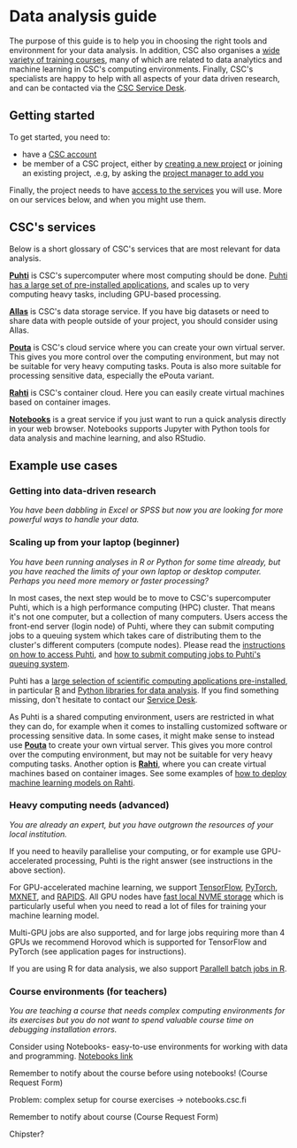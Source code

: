 # Data analysis guide

The purpose of this guide is to help you in choosing the right tools and environment for your data analysis.  In addition, CSC also organises a [wide variety of training courses](https://www.csc.fi/web/training), many of which are related to data analytics and machine learning in CSC's computing environments.  Finally, CSC's specialists are happy to help with all aspects of your data driven research, and can be contacted via the [CSC Service Desk](https://www.csc.fi/contact-info).

## Getting started

To get started, you need to:

- have a [CSC account](/accounts/how-to-create-new-user-account/)
- be member of a CSC project, either by [creating a new project](/accounts/how-to-create-new-project/) or joining an existing project, .e.g, by asking the [project manager to add you](/accounts/how-to-add-member-to-project/)

Finally, the project needs to have [access to the services](/accounts/how-to-add-service-access-for-project/) you will use.  More on our services below, and when you might use them.


## CSC's services

Below is a short glossary of CSC's services that are most relevant for data analysis.

[**Puhti**](/computing/overview/) is CSC's supercomputer where most computing should be done.  [Puhti has a large set of pre-installed applications](/apps/), and scales up to very computing heavy tasks, including GPU-based processing.

[**Allas**](/data/Allas) is CSC's data storage service.  If you have big datasets or need to share data with people outside of your project, you should consider using Allas.

[**Pouta**](/cloud/pouta/) is CSC's cloud service where you can create your own virtual server.  This gives you more control over the computing environment, but may not be suitable for very heavy computing tasks.  Pouta is also more suitable for processing sensitive data, especially the ePouta variant.

[**Rahti**](/cloud/rahti/) is CSC's container cloud.  Here you can easily create virtual machines based on container images.

[**Notebooks**](https://notebooks.csc.fi/) is a great service if you just want to run a quick analysis directly in your web browser.  Notebooks supports Jupyter with Python tools for data analysis and machine learning, and also RStudio.

## Example use cases

### Getting into data-driven research

*You have been dabbling in Excel or SPSS but now you are looking for more powerful ways to handle your data.*

<!-- WHO: Anni

[minimum] Courses: R, Python, ...
links to Notebooks course?
Chipster

[longer] Basics
use case: user just has some data in Excel -> use R !
link to “Easy-R” guide (needs creating) 
-->

### Scaling up from your laptop (beginner)

*You have been running analyses in R or Python for some time already, but you have reached the limits of your own laptop or desktop computer.  Perhaps you need more memory or faster processing?*

In most cases, the next step would be to move to CSC's supercomputer Puhti, which is a high performance computing (HPC) cluster.  That means it's not one computer, but a collection of many computers.  Users access the front-end server (login node) of Puhti, where they can submit computing jobs to a queuing system which takes care of distributing them to the cluster's different computers (compute nodes).  Please read the [instructions on how to access Puhti](/computing/overview/), and [how to submit computing jobs to Puhti's queuing system](/computing/running/getting-started/).

Puhti has a [large selection of scientific computing applications pre-installed](https://docs.csc.fi/apps/),  in particular [R](https://docs.csc.fi/apps/r-env/) and [Python libraries for data analysis](https://docs.csc.fi/apps/python-data/).  If you find something missing, don't hesitate to contact our [Service Desk](https://www.csc.fi/contact-info).

As Puhti is a shared computing environment, users are restricted in what they can do, for example when it comes to installing customized software or processing sensitive data.  In some cases, it might make sense to instead use [**Pouta**](/cloud/pouta/) to create your own virtual server.  This gives you more control over the computing environment, but may not be suitable for very heavy computing tasks.  Another option is [**Rahti**](/cloud/rahti/), where you can create virtual machines based on container images.  See some examples of [how to deploy machine learning models on Rahti](https://github.com/CSCfi/rahti-ml-examples).

<!-- WHO: Mats, Jesse -->

### Heavy computing needs (advanced)

*You are already an expert, but you have outgrown the resources of your local institution.*

If you need to heavily parallelise your computing, or for example use GPU-accelerated processing, Puhti is the right answer (see instructions in the above section).

For GPU-accelerated machine learning, we support [TensorFlow](/apps/tensorflow/), [PyTorch](/apps/pytorch/), [MXNET](/apps/mxnet), and [RAPIDS](/apps/rapids).  All GPU nodes have [fast local NVME storage](/computing/running/creating-job-scripts/#local-storage) which is particularly useful when you need to read a lot of files for training your machine learning model.

Multi-GPU jobs are also supported, and for large jobs requiring more than 4 GPUs we recommend Horovod which is supported for TensorFlow and PyTorch (see application pages for instructions).

If you are using R for data analysis, we also support [Parallell batch jobs in R](https://docs.csc.fi/apps/r-env/#parallel-batch-jobs).

<!-- WHO: Mats 
Python: GPU, local scratch, Horovod etc

WHO: Jesse

-->

<!-- [minimum] GPU work, e.g. deep learning (link) -->
<!-- [minimum] Parallel jobs in cluster environment (link) -->

<!-- ### Big data processing (more advanced) -->

<!-- [minimum] Working with large data sets, e.g.  -->
<!-- Spark / Hadoop, Kafka (incl. ML perspective) -->
<!-- 	use case: I’ve got a lot of data, options:  -->
<!-- use Spark, Kafka if [something] (tree schematic?) -->
<!-- big datasets considerations in cluster: Allas, many small files no-no -->
<!-- [longer article, or part of other article] big datasets in cluster (e.g. TFRecords, Allas, etc) -->
<!-- ML deployment in Rahti, “I have trained models in Puhti, how can I deploy them for use by my colleagues?”  // Mats -->

### Course environments (for teachers)

*You are teaching a course that needs complex computing environments for its exercises but you do not want to spend valuable course time on debugging installation errors.* 

Consider using Notebooks- easy-to-use environments for working with data and programming. [Notebooks link](https://notebooks.csc.fi/)

Remember to notify about the course before using notebooks! (Course Request Form)
<!-- WHO: Minna, Jesse  -->

Problem: complex setup for course exercises -> notebooks.csc.fi

Remember to notify about course (Course Request Form)

Chipster?

<!-- Notebooks (Rahti in longer article) -->
<!-- CSC GitHub -->

